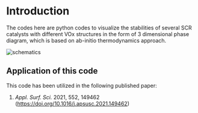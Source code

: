 # Introduction
The codes here are python codes to visualize the stabilities of several SCR catalysts with different VOx structures in the form of 3 dimensional phase diagram, which is based on ab-initio thermodynamics approach.

![schematics](imgs/pydrifts3d_scheme.png)  

## Application of this code
This code has been utilized in the following published paper:
1. *Appl. Surf. Sci.* 2021, 552, 149462 (https://doi.org/10.1016/j.apsusc.2021.149462)
